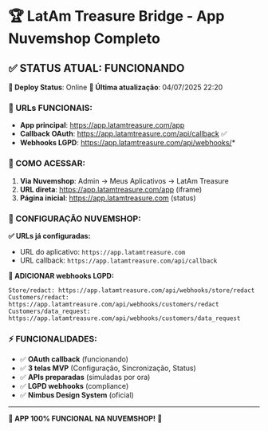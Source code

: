 # 🏆 LatAm Treasure Bridge - App Nuvemshop Completo

## ✅ STATUS ATUAL: FUNCIONANDO

**🚀 Deploy Status**: Online
**📅 Última atualização**: 04/07/2025 22:20

### **🎯 URLs FUNCIONAIS:**

- **App principal**: https://app.latamtreasure.com/app
- **Callback OAuth**: https://app.latamtreasure.com/api/callback ✅
- **Webhooks LGPD**: https://app.latamtreasure.com/api/webhooks/*

### **📱 COMO ACESSAR:**

1. **Via Nuvemshop**: Admin → Meus Aplicativos → LatAm Treasure
2. **URL direta**: https://app.latamtreasure.com/app (iframe)
3. **Página inicial**: https://app.latamtreasure.com (status)

### **🔧 CONFIGURAÇÃO NUVEMSHOP:**

**✅ URLs já configuradas:**
- URL do aplicativo: `https://app.latamtreasure.com`
- URL callback: `https://app.latamtreasure.com/api/callback`

**📝 ADICIONAR webhooks LGPD:**
```
Store/redact: https://app.latamtreasure.com/api/webhooks/store/redact
Customers/redact: https://app.latamtreasure.com/api/webhooks/customers/redact
Customers/data_request: https://app.latamtreasure.com/api/webhooks/customers/data_request
```

### **⚡ FUNCIONALIDADES:**

- ✅ **OAuth callback** (funcionando)
- ✅ **3 telas MVP** (Configuração, Sincronização, Status)
- ✅ **APIs preparadas** (simuladas por ora)
- ✅ **LGPD webhooks** (compliance)
- ✅ **Nimbus Design System** (oficial)

---

**🎉 APP 100% FUNCIONAL NA NUVEMSHOP!** 🚀
